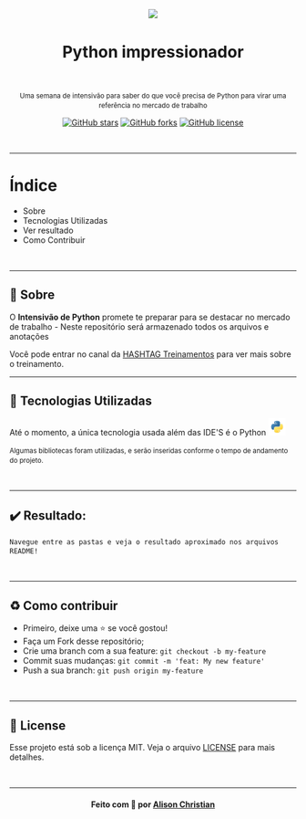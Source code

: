 <p align="center">
    <img src="https://upload.wikimedia.org/wikipedia/commons/thumb/0/0a/Python.svg/2048px-Python.svg.png" width="200px">
    <br>
</p>
<h1 align="center">Python impressionador</h1>
<br>
<p align="center"><small>Uma semana de intensivão para saber do que você precisa de Python para virar uma referência no mercado de trabalho</small></p>

<p align="center">
  <a href="https://github.com/AlisonChs/python-bootcamp/stargazers"><img alt="GitHub stars" src="https://img.shields.io/github/stars/AlisonChs/python-bootcamp"></a>
  <space> <space>
  <a href="https://github.com/AlisonChs/python-bootcamp/network/members"><img alt="GitHub forks" src="https://img.shields.io/github/forks/AlisonChs/python-bootcamp"></a>
  <space> <space>
  <a href="https://github.com/AlisonChs/python-bootcamp/blob/main/LICENSE"><img alt="GitHub license" src="https://img.shields.io/github/license/AlisonChs/python-bootcamp"></a>
</p>
      
<br>

---

# Índice

- Sobre
- Tecnologias Utilizadas
- Ver resultado
- Como Contribuir

<br>

---

## :bookmark: Sobre

O <strong>Intensivão de Python</strong> promete te preparar para se destacar no mercado de trabalho - Neste repositório será armazenado todos os arquivos e anotações
      
Você pode entrar no canal da <a href="https://bit.ly/2YokQRX">HASHTAG Treinamentos</a> para ver mais sobre o treinamento.

---

## :rocket: Tecnologias Utilizadas

Até o momento, a única tecnologia usada além das IDE'S é o Python <a href="https://developer.mozilla.org/pt-BR/docs/Glossary/Python"><code><img height="30" src="https://raw.githubusercontent.com/github/explore/80688e429a7d4ef2fca1e82350fe8e3517d3494d/topics/python/python.png"></code></a>

<small>Algumas bibliotecas foram utilizadas, e serão inseridas conforme o tempo de andamento do projeto.</small>

<br>

---

## :heavy_check_mark: Resultado:
      
    Navegue entre as pastas e veja o resultado aproximado nos arquivos README!
      
<br>
    
---

## :recycle: Como contribuir
- Primeiro, deixe uma ⭐ se você gostou!
- Faça um Fork desse repositório;
- Crie uma branch com a sua feature: `git checkout -b my-feature`
- Commit suas mudanças: `git commit -m 'feat: My new feature'`
- Push a sua branch: `git push origin my-feature`

<br>

---

## :memo: License

Esse projeto está sob a licença MIT. Veja o arquivo [LICENSE](LICENSE.md) para mais detalhes.

<br>

---

<h4 align="center">
    Feito com 💜 por <a href="https://www.linkedin.com/in/alisonchs" target="_blank">Alison Christian</a> 
</h4>


